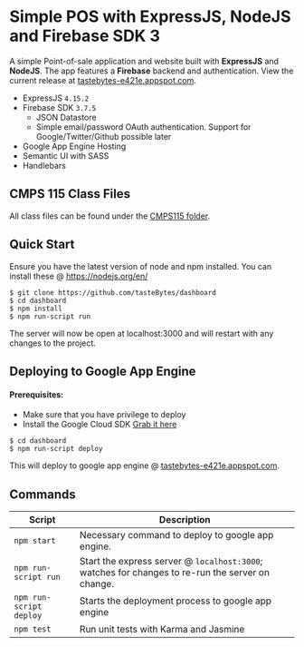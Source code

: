 # Simple POS with ExpressJS, NodeJS and Firebase SDK 3
A simple Point-of-sale application and website built with **ExpressJS** and **NodeJS**. The app features a **Firebase** backend and authentication. View the current release at <a href="https://tastebytes-e421e.appspot.com" target="_blank">tastebytes-e421e.appspot.com</a>.

- ExpressJS `4.15.2`
- Firebase SDK `3.7.5`
  - JSON Datastore
  - Simple email/password OAuth authentication. Support for Google/Twitter/Github possible later
- Google App Engine Hosting
- Semantic UI with SASS
- Handlebars


CMPS 115 Class Files
--------
All class files can be found under the <a href="https://github.com/TasteBytes/dashboard/tree/master/CMPS115" target="_blank">CMPS115 folder</a>.

Quick Start
-----------

Ensure you have the latest version of node and npm installed. You can install these @ https://nodejs.org/en/

```shell
$ git clone https://github.com/tasteBytes/dashboard
$ cd dashboard
$ npm install
$ npm run-script run
```
The server will now be open at localhost:3000 and will restart with any changes to the project.

## Deploying to Google App Engine
#### Prerequisites:
- Make sure that you have privilege to deploy
- Install the Google Cloud SDK <a href="https://cloud.google.com/sdk/" target="_blank">Grab it here</a>

```shell
$ cd dashboard
$ npm run-script deploy
```

This will deploy to google app engine @ <a href="https://tastebytes-e421e.appspot.com" target="_blank">tastebytes-e421e.appspot.com</a>.

Commands
--------

|Script|Description|
|---|---|
|`npm start`|Necessary command to deploy to google app engine.|
|`npm run-script run`|Start the express server @ `localhost:3000`; watches for changes to re-run the server on change.|
|`npm run-script deploy`|Starts the deployment process to google app engine|
|`npm test`|Run unit tests with Karma and Jasmine|
